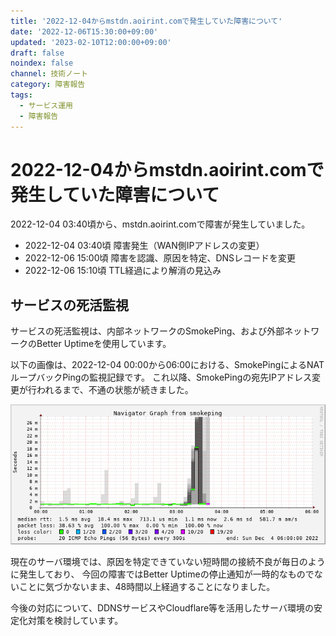 ```yaml
---
title: '2022-12-04からmstdn.aoirint.comで発生していた障害について'
date: '2022-12-06T15:30:00+09:00'
updated: '2023-02-10T12:00:00+09:00'
draft: false
noindex: false
channel: 技術ノート
category: 障害報告
tags:
  - サービス運用
  - 障害報告
---
```

# 2022-12-04からmstdn.aoirint.comで発生していた障害について

2022-12-04 03:40頃から、mstdn.aoirint.comで障害が発生していました。

- 2022-12-04 03:40頃 障害発生（WAN側IPアドレスの変更）
- 2022-12-06 15:00頃 障害を認識、原因を特定、DNSレコードを変更
- 2022-12-06 15:10頃 TTL経過により解消の見込み

## サービスの死活監視

サービスの死活監視は、内部ネットワークのSmokePing、および外部ネットワークのBetter Uptimeを使用しています。

以下の画像は、2022-12-04 00:00から06:00における、SmokePingによるNATループバックPingの監視記録です。
これ以降、SmokePingの宛先IPアドレス変更が行われるまで、不通の状態が続きました。

![](images/smokeping_1670307135147_1670101200_1670079600.png)

現在のサーバ環境では、原因を特定できていない短時間の接続不良が毎日のように発生しており、
今回の障害ではBetter Uptimeの停止通知が一時的なものでないことに気づかないまま、48時間以上経過することになりました。

今後の対応について、DDNSサービスやCloudflare等を活用したサーバ環境の安定化対策を検討しています。
